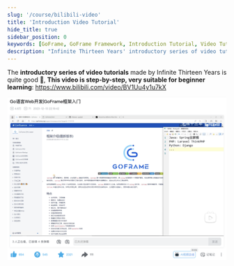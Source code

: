 ```yaml
---
slug: '/course/bilibili-video'
title: 'Introduction Video Tutorial'
hide_title: true
sidebar_position: 0
keywords: [GoFrame, GoFrame Framework, Introduction Tutorial, Video Tutorial, Infinite Thirteen Years, Learning Video, Step-by-Step, Bilibili, gf framework, Programming]
description: "Infinite Thirteen Years' introductory series of video tutorials, very suitable for beginners to learn in a step-by-step way, provides foundational knowledge and practical experience for building the GoFrame framework, helping users quickly get started and master the use of GoFrame."
---
```


The **introductory series of video tutorials** made by Infinite Thirteen Years is quite good 💖, 
**This video is step-by-step, very suitable for beginner learning**:
https://www.bilibili.com/video/BV1Uu4y1u7kX

![goframe introduction video tutorial](QQ_1731756142305.png)
